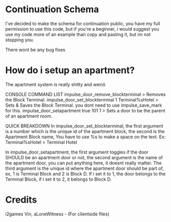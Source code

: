 # Continuation Schema

I've decided to make the schema for continuation public, you have my full permission to use this code, but if you're a beginner, i would suggest you use my code more of an example than copy and pasting it, but im not stopping you.

There wont be any bug fixes

# How do i setup an apartment?
The apartment system is really shitty and weird.

CONSOLE COMMAND LIST
impulse_door_remove_blockterminal > Removes the Block Terminal.
impulse_door_set_blockterminal 1 Terminal%sHotel > Sets & Saves the Block Terminal. you dont need to use impulse_save_mark for this.
impulse_door_setapartment true 101 1 > Sets a door to be the parent of an apartment room.

QUICK BREAKDOWN
In impulse_door_set_blockterminal, the first argument is a number which is the unique id of the apartment block, the second is the Apartment Block name, You have to use %s to make a space on the text.
Ex: Terminal%sHotel > Terminal Hotel

In impulse_door_setapartment, the first argument toggles if the door SHOULD be an apartment door or not, the second argument is the name of the apartment door, you can put anything here, it doesnt really matter. The third argument is the unique id where the apartment door should be part of, ex, 1 is Terminal Block and 2 is Block D. If i set it to 1, the door belongs to the Terminal Block, if i set it to 2, it belongs to Block D.

# Credits
i2games
Vin, aLoneWitness - (For clientside files)
